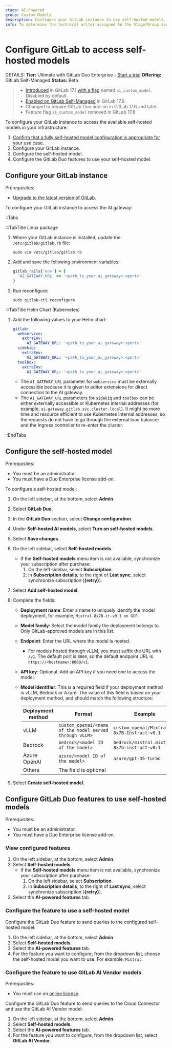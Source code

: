 ```yaml
---
stage: AI-Powered
group: Custom Models
description: Configure your GitLab instance to use self-hosted models.
info: To determine the technical writer assigned to the Stage/Group associated with this page, see https://handbook.gitlab.com/handbook/product/ux/technical-writing/#assignments
---
```


# Configure GitLab to access self-hosted models

DETAILS:
**Tier:** Ultimate with GitLab Duo Enterprise - [Start a trial](https://about.gitlab.com/solutions/gitlab-duo-pro/sales/?type=free-trial)
**Offering:** GitLab Self-Managed
**Status:** Beta

> - [Introduced](https://gitlab.com/groups/gitlab-org/-/epics/12972) in GitLab 17.1 [with a flag](../../administration/feature_flags.md) named `ai_custom_model`. Disabled by default.
> - [Enabled on GitLab Self-Managed](https://gitlab.com/groups/gitlab-org/-/epics/15176) in GitLab 17.6.
> - Changed to require GitLab Duo add-on in GitLab 17.6 and later.
> - Feature flag `ai_custom_model` removed in GitLab 17.8

To configure your GitLab instance to access the available self-hosted models in your infrastructure:

1. [Confirm that a fully self-hosted model configuration is appropriate for your use case](index.md#decide-on-your-configuration-type).
1. Configure your GitLab instance.
1. Configure the self-hosted model.
1. Configure the GitLab Duo features to use your self-hosted model.

## Configure your GitLab instance

Prerequisites:

- [Upgrade to the latest version of GitLab](../../update/index.md).

To configure your GitLab instance to access the AI gateway:

::Tabs

:::TabTitle Linux package

1. Where your GitLab instance is installed, update the `/etc/gitlab/gitlab.rb` file:

   ```shell
   sudo vim /etc/gitlab/gitlab.rb
   ```

1. Add and save the following environment variables:

   ```ruby
   gitlab_rails['env'] = {
     'AI_GATEWAY_URL' => '<path_to_your_ai_gateway>:<port>'
   }
   ```

1. Run reconfigure:

   ```shell
   sudo gitlab-ctl reconfigure
   ```

:::TabTitle Helm Chart (Kubernetes)

1. Add the following values to your Helm chart:

   ```yaml
   gitlab:
     webservice:
       extraEnv:
         AI_GATEWAY_URL: '<path_to_your_ai_gateway>:<port>'
     sidekiq:
       extraEnv:
         AI_GATEWAY_URL: '<path_to_your_ai_gateway>:<port>'
     toolbox:
       extraEnv:
         AI_GATEWAY_URL: '<path_to_your_ai_gateway>:<port>'
   ```

   - The `AI_GATEWAY_URL` parameter for `webservice` must be externally accessible because it is given to editor extensions
   for direct connection to the AI gateway.
   - The `AI_GATEWAY_URL` parameters for `sidekiq` and `toolbox` can be either externally accessible or Kubernetes internal addresses (for example, `ai-gateway.gitlab.svc.cluster.local`). It might be more time and resource efficient to use Kubernetes internal addresses, so the requests do not have to go through the external load balancer and the Ingress controller to re-enter the cluster.

::EndTabs

## Configure the self-hosted model

Prerequisites:

- You must be an administrator.
- You must have a Duo Enterprise license add-on.

To configure a self-hosted model:

1. On the left sidebar, at the bottom, select **Admin**.
1. Select **GitLab Duo**.
1. In the **GitLab Duo** section, select **Change configuration**.
1. Under **Self-hosted AI models**, select **Turn on self-hosted models**.
1. Select **Save changes**.
1. On the left sidebar, select **Self-hosted models**.
   - If the **Self-hosted models** menu item is not available, synchronize your
     subscription after purchase:
     1. On the left sidebar, select **Subscription**.
     1. In **Subscription details**, to the right of **Last sync**, select
        synchronize subscription (**{retry}**).
1. Select **Add self-hosted model**.
1. Complete the fields:
   - **Deployment name**: Enter a name to uniquely identify the model deployment, for example, `Mixtral-8x7B-it-v0.1 on GCP`.
   - **Model family**: Select the model family the deployment belongs to. Only GitLab-approved models
     are in this list.
   - **Endpoint**: Enter the URL where the model is hosted.
     - For models hosted through vLLM, you must suffix the URL with `/v1`. The default port is `8000`, so the default endpoint URL is `https://<hostname>:8000/v1`.
   - **API key**: Optional. Add an API key if you need one to access the model.
   - **Model identifier**: This is a required field if your deployment method is vLLM, Bedrock or Azure. The value of this field is based on your deployment method, and should match the following structure:

     | Deployment method | Format | Example |
     |-------------|---------|---------|
     | vLLM | `custom_openai/<name of the model served through vLLM>` | `custom_openai/Mixtral-8x7B-Instruct-v0.1` |
     | Bedrock | `bedrock/<model ID of the model>` | `bedrock/mistral.mixtral-8x7b-instruct-v0:1` |
     | Azure OpenAI | `azure/<model ID of the model>` | `azure/gpt-35-turbo` |
     | Others | The field is optional |  |

1. Select **Create self-hosted model**.

## Configure GitLab Duo features to use self-hosted models

Prerequisites:

- You must be an administrator.
- You must have a Duo Enterprise license add-on.

### View configured features

1. On the left sidebar, at the bottom, select **Admin**.
1. Select **Self-hosted models**.
   - If the **Self-hosted models** menu item is not available, synchronize your
     subscription after purchase:
     1. On the left sidebar, select **Subscription**.
     1. In **Subscription details**, to the right of **Last sync**, select
        synchronize subscription (**{retry}**).
1. Select the **AI-powered features** tab.

### Configure the feature to use a self-hosted model

Configure the GitLab Duo feature to send queries to the configured self-hosted model:

1. On the left sidebar, at the bottom, select **Admin**.
1. Select **Self-hosted models**.
1. Select the **AI-powered features** tab.
1. For the feature you want to configure, from the dropdown list, choose the self-hosted model you want to use. For example, `Mistral`.

### Configure the feature to use GitLab AI Vendor models

Prerequisites:

- You must use an [online license](https://about.gitlab.com/pricing/licensing-faq/cloud-licensing/#what-is-cloud-licensing).

Configure the GitLab Duo feature to send queries to the Cloud Connector and use the GitLab AI Vendor model:

1. On the left sidebar, at the bottom, select **Admin**.
1. Select **Self-hosted models**.
1. Select the **AI-powered features** tab.
1. For the feature you want to configure, from the dropdown list, select **GitLab AI Vendor**.
